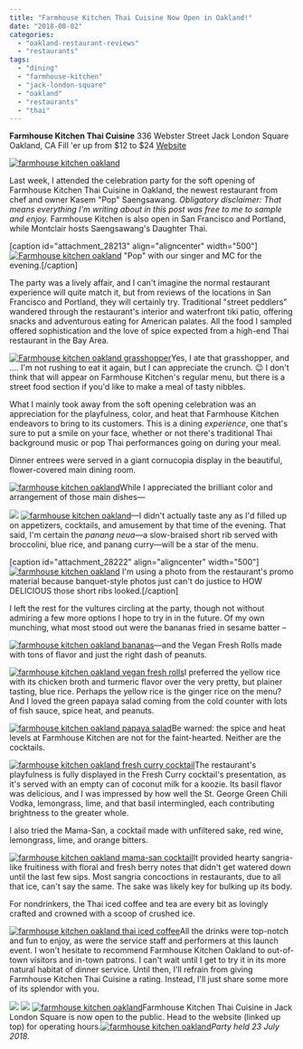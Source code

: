 ```yaml
---
title: "Farmhouse Kitchen Thai Cuisine Now Open in Oakland!"
date: "2018-08-02"
categories: 
  - "oakland-restaurant-reviews"
  - "restaurants"
tags: 
  - "dining"
  - "farmhouse-kitchen"
  - "jack-london-square"
  - "oakland"
  - "restaurants"
  - "thai"
---
```


**Farmhouse Kitchen Thai Cuisine** 336 Webster Street Jack London Square Oakland, CA Fill 'er up from $12 to $24 [Website](http://www.farmhouseoak.com/)

[![farmhouse kitchen oakland](http://s3.amazonaws.com/thegourmez-wpmedia/2018/08/Farmhouse-Kitchen-068-400x500.jpg)](http://s3.amazonaws.com/thegourmez-wpmedia/2018/08/Farmhouse-Kitchen-068.jpg)

Last week, I attended the celebration party for the soft opening of Farmhouse Kitchen Thai Cuisine in Oakland, the newest restaurant from chef and owner Kasem "Pop" Saengsawang. _Obligatory disclaimer: That means everything I'm writing about in this post was free to me to sample and enjoy._ Farmhouse Kitchen is also open in San Francisco and Portland, while Montclair hosts Saengsawang's Daughter Thai.

\[caption id="attachment\_28213" align="aligncenter" width="500"\][![Farmhouse kitchen oakland](http://s3.amazonaws.com/thegourmez-wpmedia/2018/08/Farmhouse-Kitchen-041-500x407.jpg)](http://s3.amazonaws.com/thegourmez-wpmedia/2018/08/Farmhouse-Kitchen-041.jpg) "Pop" with our singer and MC for the evening.\[/caption\]

The party was a lively affair, and I can't imagine the normal restaurant experience will quite match it, but from reviews of the locations in San Francisco and Portland, they will certainly try. Traditional "street peddlers" wandered through the restaurant's interior and waterfront tiki patio, offering snacks and adventurous eating for American palates. All the food I sampled offered sophistication and the love of spice expected from a high-end Thai restaurant in the Bay Area.

[![Farmhouse kitchen oakland grasshopper](http://s3.amazonaws.com/thegourmez-wpmedia/2018/08/Farmhouse-Kitchen-028-500x457.jpg)](http://s3.amazonaws.com/thegourmez-wpmedia/2018/08/Farmhouse-Kitchen-028.jpg)Yes, I ate that grasshopper, and …. I'm not rushing to eat it again, but I can appreciate the crunch. 😉 I don't think that will appear on Farmhouse Kitchen's regular menu, but there is a street food section if you'd like to make a meal of tasty nibbles.

What I mainly took away from the soft opening celebration was an appreciation for the playfulness, color, and heat that Farmhouse Kitchen endeavors to bring to its customers. This is a dining _experience_, one that's sure to put a smile on your face, whether or not there's traditional Thai background music or pop Thai performances going on during your meal.

Dinner entrees were served in a giant cornucopia display in the beautiful, flower-covered main dining room.

[![farmhouse kitchen oakland](http://s3.amazonaws.com/thegourmez-wpmedia/2018/08/Farmhouse-Kitchen-015-500x368.jpg)](http://s3.amazonaws.com/thegourmez-wpmedia/2018/08/Farmhouse-Kitchen-015.jpg)While I appreciated the brilliant color and arrangement of those main dishes—

[![](http://s3.amazonaws.com/thegourmez-wpmedia/2018/08/Farmhouse-Kitchen-043-375x500.jpg)](http://s3.amazonaws.com/thegourmez-wpmedia/2018/08/Farmhouse-Kitchen-043.jpg) [![farmhouse kitchen oakland](http://s3.amazonaws.com/thegourmez-wpmedia/2018/08/Farmhouse-Kitchen-022-373x500.jpg)](http://s3.amazonaws.com/thegourmez-wpmedia/2018/08/Farmhouse-Kitchen-022.jpg)—I didn't actually taste any as I'd filled up on appetizers, cocktails, and amusement by that time of the evening. That said, I'm certain the _panang neua_—a slow-braised short rib served with broccolini, blue rice, and panang curry—will be a star of the menu.

\[caption id="attachment\_28222" align="aligncenter" width="500"\][![farmhouse kitchen oakland](http://s3.amazonaws.com/thegourmez-wpmedia/2018/08/Panang-Nuea-500x375.jpg)](http://s3.amazonaws.com/thegourmez-wpmedia/2018/08/Panang-Nuea.jpg) I'm using a photo from the restaurant's promo material because banquet-style photos just can't do justice to HOW DELICIOUS those short ribs looked.\[/caption\]

I left the rest for the vultures circling at the party, though not without admiring a few more options I hope to try in in the future. Of my own munching, what most stood out were the bananas fried in sesame batter –

[![farmhouse kitchen oakland bananas](http://s3.amazonaws.com/thegourmez-wpmedia/2018/08/Farmhouse-Kitchen-023-438x500.jpg)](http://s3.amazonaws.com/thegourmez-wpmedia/2018/08/Farmhouse-Kitchen-023.jpg)—and the Vegan Fresh Rolls made with tons of flavor and just the right dash of peanuts.

[![farmhouse kitchen oakland vegan fresh rolls](http://s3.amazonaws.com/thegourmez-wpmedia/2018/08/Farmhouse-Kitchen-010-500x480.jpg)](http://s3.amazonaws.com/thegourmez-wpmedia/2018/08/Farmhouse-Kitchen-010.jpg)I preferred the yellow rice with its chicken broth and turmeric flavor over the very pretty, but plainer tasting, blue rice. Perhaps the yellow rice is the ginger rice on the menu? And I loved the green papaya salad coming from the cold counter with lots of fish sauce, spice heat, and peanuts.

[![farmhouse kitchen oakland papaya salad](http://s3.amazonaws.com/thegourmez-wpmedia/2018/08/Farmhouse-Kitchen-013-358x500.jpg)](http://s3.amazonaws.com/thegourmez-wpmedia/2018/08/Farmhouse-Kitchen-013.jpg)Be warned: the spice and heat levels at Farmhouse Kitchen are not for the faint-hearted. Neither are the cocktails.

[![farmhouse kitchen oakland fresh curry cocktail](http://s3.amazonaws.com/thegourmez-wpmedia/2018/08/Farmhouse-Kitchen-029-334x500.jpg)](http://s3.amazonaws.com/thegourmez-wpmedia/2018/08/Farmhouse-Kitchen-029.jpg)The restaurant's playfulness is fully displayed in the Fresh Curry cocktail's presentation, as it's served with an empty can of coconut milk for a koozie. Its basil flavor was delicious, and I was impressed by how well the St. George Green Chili Vodka, lemongrass, lime, and that basil intermingled, each contributing brightness to the greater whole.

I also tried the Mama-San, a cocktail made with unfiltered sake, red wine, lemongrass, lime, and orange bitters.

[![farmhouse kitchen oakland mama-san cocktail](http://s3.amazonaws.com/thegourmez-wpmedia/2018/08/Farmhouse-Kitchen-052-375x500.jpg)](http://s3.amazonaws.com/thegourmez-wpmedia/2018/08/Farmhouse-Kitchen-052.jpg)It provided hearty sangria-like fruitiness with floral and fresh berry notes that didn't get watered down until the last few sips. Most sangria concoctions in restaurants, due to all that ice, can't say the same. The sake was likely key for bulking up its body.

For nondrinkers, the Thai iced coffee and tea are every bit as lovingly crafted and crowned with a scoop of crushed ice.

[![farmhouse kitchen oakland thai iced coffee](http://s3.amazonaws.com/thegourmez-wpmedia/2018/08/Farmhouse-Kitchen-063-480x500.jpg)](http://s3.amazonaws.com/thegourmez-wpmedia/2018/08/Farmhouse-Kitchen-063.jpg)All the drinks were top-notch and fun to enjoy, as were the service staff and performers at this launch event. I won't hesitate to recommend Farmhouse Kitchen Oakland to out-of-town visitors and in-town patrons. I can't wait until I get to try it in its more natural habitat of dinner service. Until then, I'll refrain from giving Farmhouse Kitchen Thai Cuisine a rating. Instead, I'll just share some more of its splendor with you.

[![](http://s3.amazonaws.com/thegourmez-wpmedia/2018/08/Farmhouse-Kitchen-035-500x420.jpg)](http://s3.amazonaws.com/thegourmez-wpmedia/2018/08/Farmhouse-Kitchen-035.jpg) [![](http://s3.amazonaws.com/thegourmez-wpmedia/2018/08/Farmhouse-Kitchen-032-375x500.jpg)](http://s3.amazonaws.com/thegourmez-wpmedia/2018/08/Farmhouse-Kitchen-032.jpg) [![farmhouse kitchen oakland](http://s3.amazonaws.com/thegourmez-wpmedia/2018/08/Farmhouse-Kitchen-050-355x500.jpg)](http://s3.amazonaws.com/thegourmez-wpmedia/2018/08/Farmhouse-Kitchen-050.jpg)Farmhouse Kitchen Thai Cuisine in Jack London Square is now open to the public. Head to the website (linked up top) for operating hours.[![farmhouse kitchen oakland](http://s3.amazonaws.com/thegourmez-wpmedia/2018/08/Farmhouse-Kitchen-069-500x375.jpg)](http://s3.amazonaws.com/thegourmez-wpmedia/2018/08/Farmhouse-Kitchen-069.jpg)_Party held 23 July 2018._
